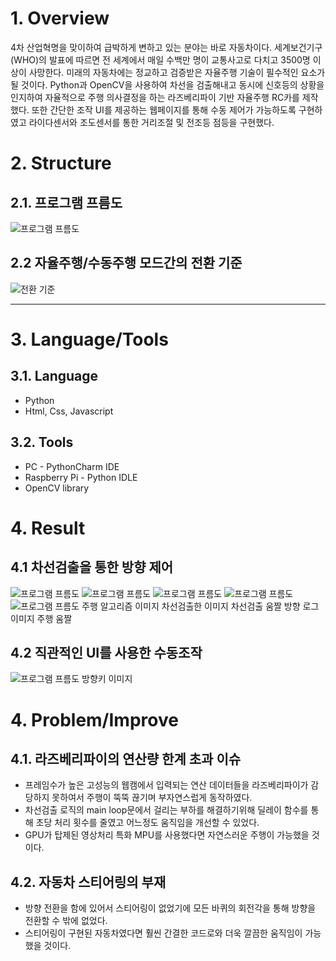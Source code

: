 
# 1. Overview
4차 산업혁명을 맞이하여 급박하게 변하고 있는 분야는 바로 자동차이다. 세계보건기구(WHO)의 발표에 따르면 전 세계에서 매일 수백만 명이 교통사고로 다치고 3500명 이상이 사망한다. 미래의 자동차에는 정교하고 검증받은 자율주행 기술이 필수적인 요소가 될 것이다. 
Python과 OpenCV을 사용하여 차선을 검출해내고 동시에 신호등의 상황을 인지하여 자율적으로 주행 의사결정을 하는 라즈베리파이 기반 자율주행 RC카를 제작했다. 또한 간단한 조작 UI를 제공하는 웹페이지를 통해 수동 제어가 가능하도록 구현하였고 라이다센서와 조도센서를 통한 거리조절 및 전조등 점등을 구현했다.

# 2. Structure
## 2.1. 프로그램 프름도
![프로그램 프름도](http://cfile6.uf.tistory.com/image/2426E646543C9B4532C7B0 "프로그램 프름도")

## 2.2 자율주행/수동주행 모드간의 전환 기준
![전환 기준](http://cfile6.uf.tistory.com/image/2426E646543C9B4532C7B0 "전환 기준")

****
# 3. Language/Tools
## 3.1. Language
* Python
* Html, Css, Javascript
## 3.2. Tools
* PC - PythonCharm IDE
* Raspberry Pi - Python IDLE
* OpenCV library

# 4. Result
## 4.1 차선검출을 통한 방향 제어
![프로그램 프름도](http://cfile6.uf.tistory.com/image/2426E646543C9B4532C7B0 "프로그램 프름도")
![프로그램 프름도](http://cfile6.uf.tistory.com/image/2426E646543C9B4532C7B0 "프로그램 프름도")
![프로그램 프름도](http://cfile6.uf.tistory.com/image/2426E646543C9B4532C7B0 "프로그램 프름도")
![프로그램 프름도](http://cfile6.uf.tistory.com/image/2426E646543C9B4532C7B0 "프로그램 프름도")
![프로그램 프름도](http://cfile6.uf.tistory.com/image/2426E646543C9B4532C7B0 "프로그램 프름도")
 주행 알고리즘 이미지
 차선검출한 이미지
 차선검출 움짤
 방향 로그 이미지
 주행 움짤

## 4.2 직관적인 UI를 사용한 수동조작
![프로그램 프름도](http://cfile6.uf.tistory.com/image/2426E646543C9B4532C7B0 "프로그램 프름도")
방향키 이미지

# 4. Problem/Improve
## 4.1. 라즈베리파이의 연산량 한계 초과 이슈
* 프레임수가 높은 고성능의 웹캠에서 입력되는 연산 데이터들을 라즈베리파이가 감당하지 못하여서 주행이 뚝뚝 끊기며 부자연스럽게 동작하였다.
* 차선검출 로직의 main loop문에서 걸리는 부하를 해결하기위해 딜레이 함수를 통해 초당 처리 횟수를 줄였고 어느정도 움직임을 개선할 수 있었다.
* GPU가 탑제된 영상처리 특화 MPU를 사용했다면 자연스러운 주행이 가능했을 것이다.

## 4.2. 자동차 스티어링의 부재
* 방향 전환을 함에 있어서 스티어링이 없었기에 모든 바퀴의 회전각을 통해 방향을 전환할 수 밖에 없었다.
* 스티어링이 구현된 자동차였다면 훨씬 간결한 코드로와 더욱 깔끔한 움직임이 가능했을 것이다.

